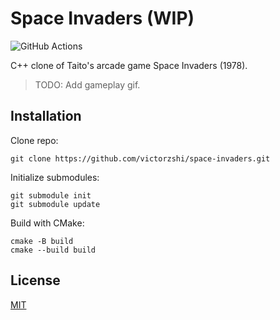 # Space Invaders (WIP)

![GitHub Actions](https://github.com/victorzshi/space-invaders/actions/workflows/github-actions.yml/badge.svg?branch=main)

C++ clone of Taito's arcade game Space Invaders (1978).

> TODO: Add gameplay gif.

## Installation

Clone repo:

```
git clone https://github.com/victorzshi/space-invaders.git
```

Initialize submodules:

```
git submodule init
git submodule update
```

Build with CMake:

```
cmake -B build
cmake --build build
```

## License

[MIT](https://choosealicense.com/licenses/mit/)
